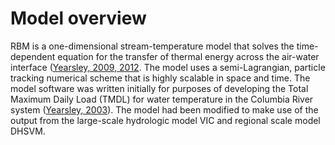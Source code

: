 # Model overview

RBM is a one-dimensional stream-temperature model that solves the time-dependent equation for the transfer of thermal energy across the air-water interface ([Yearsley, 2009, 2012](Documentation/References.md). The model uses a semi-Lagrangian, particle tracking numerical scheme that is highly scalable in space and time. The model software was written initially for purposes of developing the Total Maximum Daily Load (TMDL) for water temperature in the Columbia River system ([Yearsley, 2003](Documentation/References.md)). The model had been modified to make use of the output from the large-scale hydrologic model VIC and regional scale model DHSVM.
